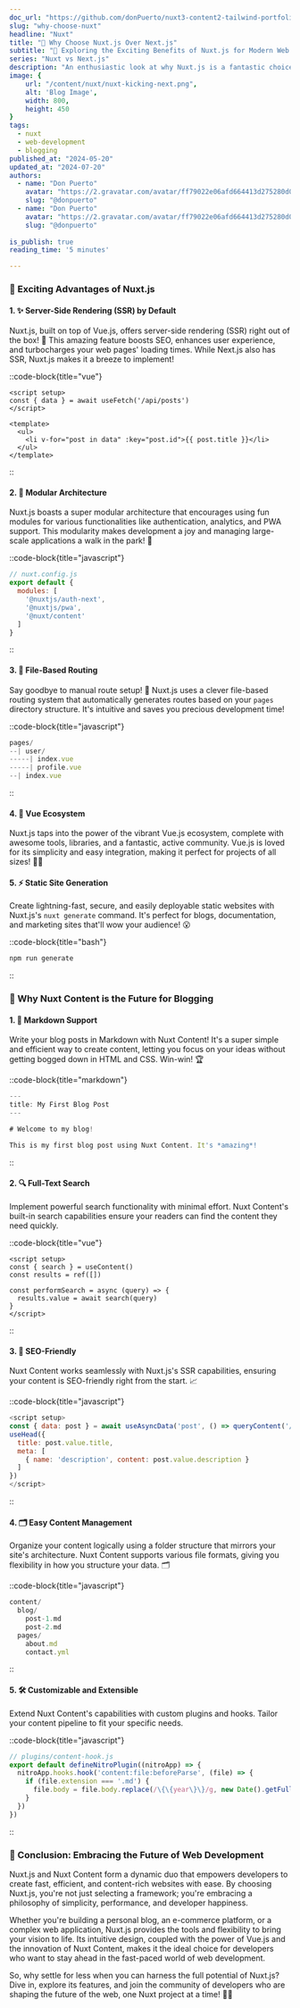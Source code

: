 ```yaml
---
doc_url: "https://github.com/donPuerto/nuxt3-content2-tailwind-portfolio/blob/master/content/blog/2.nuxt/1.nuxt.md"
slug: "why-choose-nuxt"
headline: "Nuxt"
title: "🚀 Why Choose Nuxt.js Over Next.js"
subtitle: "🌟 Exploring the Exciting Benefits of Nuxt.js for Modern Web Development"
series: "Nuxt vs Next.js"
description: "An enthusiastic look at why Nuxt.js is a fantastic choice for developers over Next.js, especially for blogging with Nuxt Content!"
image: {
    url: "/content/nuxt/nuxt-kicking-next.png",
    alt: 'Blog Image',
    width: 800,
    height: 450
}
tags:
  - nuxt
  - web-development
  - blogging
published_at: "2024-05-20"
updated_at: "2024-07-20"
authors:
  - name: "Don Puerto"
    avatar: "https://2.gravatar.com/avatar/ff79022e06afd664413d275280d046ff5b907812e21a1f7be9b79b3b77ec79a2?size=256"
    slug: "@donpuerto"
  - name: "Don Puerto"
    avatar: "https://2.gravatar.com/avatar/ff79022e06afd664413d275280d046ff5b907812e21a1f7be9b79b3b77ec79a2?size=256"
    slug: "@donpuerto"
  
is_publish: true
reading_time: '5 minutes'

---
```



### 🌈 Exciting Advantages of Nuxt.js

#### 1. **✨ Server-Side Rendering (SSR) by Default**

Nuxt.js, built on top of Vue.js, offers server-side rendering (SSR) right out of the box! 🎁 This amazing feature boosts SEO, enhances user experience, and turbocharges your web pages' loading times. While Next.js also has SSR, Nuxt.js makes it a breeze to implement!

::code-block{title="vue"}
```vue
<script setup>
const { data } = await useFetch('/api/posts')
</script>

<template>
  <ul>
    <li v-for="post in data" :key="post.id">{{ post.title }}</li>
  </ul>
</template>
```
::

#### 2. **🧩 Modular Architecture**

Nuxt.js boasts a super modular architecture that encourages using fun modules for various functionalities like authentication, analytics, and PWA support. This modularity makes development a joy and managing large-scale applications a walk in the park! 🌳


::code-block{title="javascript"}
```js
// nuxt.config.js
export default {
  modules: [
    '@nuxtjs/auth-next',
    '@nuxtjs/pwa',
    '@nuxt/content'
  ]
}
```
::

#### 3. **📁 File-Based Routing**

Say goodbye to manual route setup! 👋 Nuxt.js uses a clever file-based routing system that automatically generates routes based on your `pages` directory structure. It's intuitive and saves you precious development time!

::code-block{title="javascript"}
```js
pages/
--| user/
-----| index.vue
-----| profile.vue
--| index.vue
```
::

#### 4. **💚 Vue Ecosystem**

Nuxt.js taps into the power of the vibrant Vue.js ecosystem, complete with awesome tools, libraries, and a fantastic, active community. Vue.js is loved for its simplicity and easy integration, making it perfect for projects of all sizes! 🐣🦅



#### 5. **⚡ Static Site Generation**

Create lightning-fast, secure, and easily deployable static websites with Nuxt.js's `nuxt generate` command. It's perfect for blogs, documentation, and marketing sites that'll wow your audience! 😮

::code-block{title="bash"}
```bash
npm run generate
```
::

### 🚀 Why Nuxt Content is the Future for Blogging

#### 1. **📝 Markdown Support**

Write your blog posts in Markdown with Nuxt Content! It's a super simple and efficient way to create content, letting you focus on your ideas without getting bogged down in HTML and CSS. Win-win! 🏆

::code-block{title="markdown"}
```js
---
title: My First Blog Post
---

# Welcome to my blog!

This is my first blog post using Nuxt Content. It's *amazing*!
```
::

#### 2. **🔍 Full-Text Search**

Implement powerful search functionality with minimal effort. Nuxt Content's built-in search capabilities ensure your readers can find the content they need quickly.

::code-block{title="vue"}
```vue
<script setup>
const { search } = useContent()
const results = ref([])

const performSearch = async (query) => {
  results.value = await search(query)
}
</script>
```
::

#### 3. **🏅 SEO-Friendly**

Nuxt Content works seamlessly with Nuxt.js's SSR capabilities, ensuring your content is SEO-friendly right from the start. 📈

::code-block{title="javascript"}
```js
<script setup>
const { data: post } = await useAsyncData('post', () => queryContent('/blog/my-post').findOne())
useHead({
  title: post.value.title,
  meta: [
    { name: 'description', content: post.value.description }
  ]
})
</script>
```
::

#### 4. **🗂️ Easy Content Management**

Organize your content logically using a folder structure that mirrors your site's architecture. Nuxt Content supports various file formats, giving you flexibility in how you structure your data. 🗂️

::code-block{title="javascript"}
```js
content/
  blog/
    post-1.md
    post-2.md
  pages/
    about.md
    contact.yml
```
::

#### 5. **🛠️ Customizable and Extensible**

Extend Nuxt Content's capabilities with custom plugins and hooks. Tailor your content pipeline to fit your specific needs.

::code-block{title="javascript"}
```js
// plugins/content-hook.js
export default defineNitroPlugin((nitroApp) => {
  nitroApp.hooks.hook('content:file:beforeParse', (file) => {
    if (file.extension === '.md') {
      file.body = file.body.replace(/\{\{year\}\}/g, new Date().getFullYear())
    }
  })
})
```
::

### 🎊 Conclusion: Embracing the Future of Web Development

Nuxt.js and Nuxt Content form a dynamic duo that empowers developers to create fast, efficient, and content-rich websites with ease. By choosing Nuxt.js, you're not just selecting a framework; you're embracing a philosophy of simplicity, performance, and developer happiness.

Whether you're building a personal blog, an e-commerce platform, or a complex web application, Nuxt.js provides the tools and flexibility to bring your vision to life. Its intuitive design, coupled with the power of Vue.js and the innovation of Nuxt Content, makes it the ideal choice for developers who want to stay ahead in the fast-paced world of web development.

So, why settle for less when you can harness the full potential of Nuxt.js? Dive in, explore its features, and join the community of developers who are shaping the future of the web, one Nuxt project at a time! 🚀🌟
